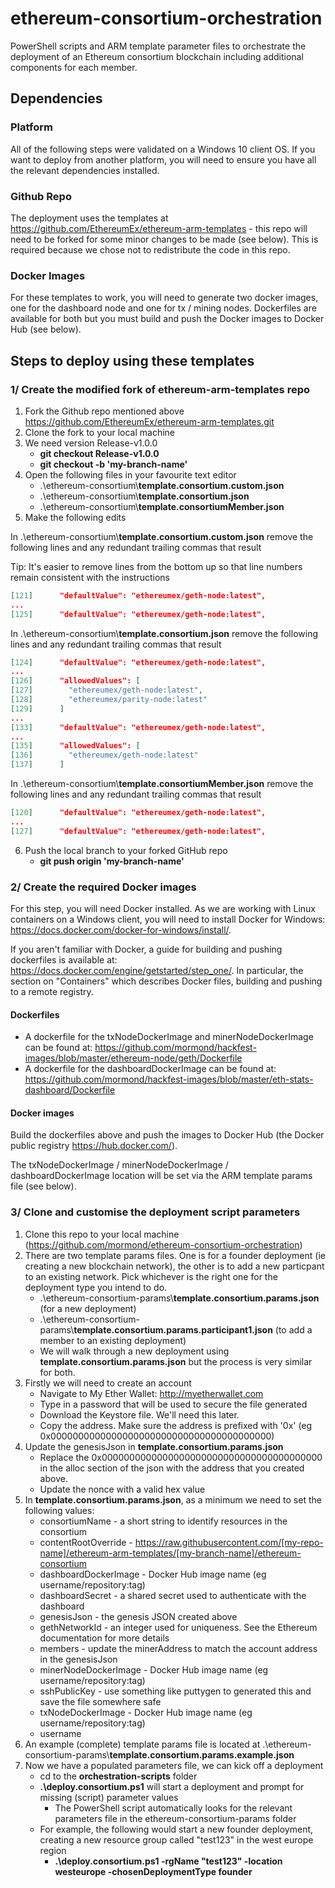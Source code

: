 # ethereum-consortium-orchestration
PowerShell scripts and ARM template parameter files to orchestrate the deployment of an Ethereum consortium blockchain including additional components for each member.

## Dependencies

### Platform
All of the following steps were validated on a Windows 10 client OS. If you want to deploy from another platform, you will need to ensure you have all the relevant dependencies installed.

### Github Repo
The deployment uses the templates at https://github.com/EthereumEx/ethereum-arm-templates - this repo will need to be forked for some minor changes to be made (see below). This is required because we chose not to redistribute the code in this repo.

### Docker Images
For these templates to work, you will need to generate two docker images, one for the dashboard node and one for tx / mining nodes. Dockerfiles are available for both but you must build and push the Docker images to Docker Hub (see below).

## Steps to deploy using these templates

### 1/ Create the modified fork of ethereum-arm-templates repo

1. Fork the Github repo mentioned above https://github.com/EthereumEx/ethereum-arm-templates.git 
2. Clone the fork to your local machine
3. We need version Release-v1.0.0
    * __git checkout Release-v1.0.0__
    * __git checkout -b 'my-branch-name'__
4. Open the following files in your favourite text editor
    * .\\ethereum-consortium\\__template.consortium.custom.json__
    * .\\ethereum-consortium\\__template.consortium.json__
    * .\\ethereum-consortium\\__template.consortiumMember.json__
5. Make the following edits

In .\\ethereum-consortium\\__template.consortium.custom.json__ remove the following lines and any redundant trailing commas that result 

Tip: It's easier to remove lines from the bottom up so that line numbers remain consistent with the instructions

```json
[121]      "defaultValue": "ethereumex/geth-node:latest",
...
[125]      "defaultValue": "ethereumex/geth-node:latest",
```

In .\\ethereum-consortium\\__template.consortium.json__ remove the following lines and any redundant trailing commas that result 

```json
[124]      "defaultValue": "ethereumex/geth-node:latest",
...
[126]      "allowedValues": [
[127]        "ethereumex/geth-node:latest",
[128]        "ethereumex/parity-node:latest"
[129]      ]
...
[133]      "defaultValue": "ethereumex/geth-node:latest",
...
[135]      "allowedValues": [
[136]        "ethereumex/geth-node:latest"
[137]      ]	  
```

In .\\ethereum-consortium\\__template.consortiumMember.json__ remove the following lines and any redundant trailing commas that result 

```json
[120]      "defaultValue": "ethereumex/geth-node:latest",
...
[127]      "defaultValue": "ethereumex/geth-node:latest",	  
```

6. Push the local branch to your forked GitHub repo
    * __git push origin 'my-branch-name'__ 

### 2/ Create the required Docker images
For this step, you will need Docker installed. As we are working with Linux containers on a Windows client, you will need to install Docker for Windows: https://docs.docker.com/docker-for-windows/install/.

If you aren't familiar with Docker, a guide for building and pushing dockerfiles is available at: https://docs.docker.com/engine/getstarted/step_one/. In particular, the section on "Containers" which describes Docker files, building and pushing to a remote registry.
#### Dockerfiles
* A dockerfile for the txNodeDockerImage and minerNodeDockerImage can be found at: 
https://github.com/mormond/hackfest-images/blob/master/ethereum-node/geth/Dockerfile  
* A dockerfile for the dashboardDockerImage can be found at:     
https://github.com/mormond/hackfest-images/blob/master/eth-stats-dashboard/Dockerfile 

#### Docker images
Build the dockerfiles above and push the images to Docker Hub (the Docker public registry https://hub.docker.com/).

The txNodeDockerImage / minerNodeDockerImage / dashboardDockerImage location will be set via the ARM template params file (see below).

### 3/ Clone and customise the deployment script parameters
1. Clone this repo to your local machine (https://github.com/mormond/ethereum-consortium-orchestration)
2. There are two template params files. One is for a founder deployment (ie creating a new blockchain network), the other is to add a new particpant to an existing network. Pick whichever is the right one for the deployment type you intend to do. 
   * .\\ethereum-consortium-params\\__template.consortium.params.json__ (for a new deployment)
   * .\\ethereum-consortium-params\\__template.consortium.params.participant1.json__ (to add a member to an existing deployment)
   * We will walk through a new deployment using __template.consortium.params.json__ but the process is very similar for both.
3. Firstly we will need to create an account
   * Navigate to My Ether Wallet: http://myetherwallet.com
   * Type in a password that will be used to secure the file generated
   * Download the Keystore file. We'll need this later.
   * Copy the address. Make sure the address is prefixed with '0x' (eg 0x0000000000000000000000000000000000000000)
4. Update the genesisJson in __template.consortium.params.json__
    * Replace the 0x0000000000000000000000000000000000000000 in the alloc section of the json with the address that you created above.
    * Update the nonce with a valid hex value
5. In __template.consortium.params.json__, as a minimum we need to set the following values:
   * consortiumName - a short string to identify resources in the consortium
   * contentRootOverride - https://raw.githubusercontent.com/[my-repo-name]/ethereum-arm-templates/[my-branch-name]/ethereum-consortium
   * dashboardDockerImage - Docker Hub image name (eg username/repository:tag)
   * dashboardSecret - a shared secret used to authenticate with the dashboard
   * genesisJson - the genesis JSON created above
   * gethNetworkId - an integer used for uniqueness. See the Ethereum documentation for more details
   * members - update the minerAddress to match the account address in the genesisJson
   * minerNodeDockerImage - Docker Hub image name (eg username/repository:tag)
   * sshPublicKey - use something like puttygen to generated this and save the file somewhere safe
   * txNodeDockerImage - Docker Hub image name (eg username/repository:tag)
   * username
5. An example (complete) template params file is located at .\\ethereum-consortium-params\\__template.consortium.params.example.json__
6. Now we have a populated parameters file, we can kick off a deployment
   * cd to the __orchestration-scripts__ folder
   * __.\\deploy.consortium.ps1__ will start a deployment and prompt for missing (script) parameter values
      * The PowerShell script automatically looks for the relevant parameters file in the ethereum-consortium-params folder
   * For example, the following would start a new founder deployment, creating a new resource group called "test123" in the west europe region
      * __.\\deploy.consortium.ps1 -rgName "test123" -location westeurope -chosenDeploymentType founder__
